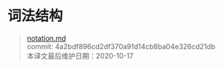 # 词法结构

>[notation.md](https://github.com/rust-lang/reference/blob/master/src/lexical-structure.md)\
>commit: 4a2bdf896cd2df370a91d14cb8ba04e326cd21db \
>本译文最后维护日期：2020-10-17

<!-- 2020-11-3 -->
<!-- checked -->